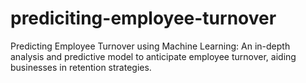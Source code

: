 # prediciting-employee-turnover
Predicting Employee Turnover using Machine Learning: An in-depth analysis and predictive model to anticipate employee turnover, aiding businesses in retention strategies.
